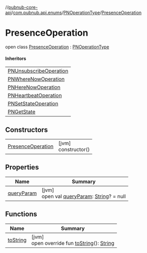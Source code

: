//[pubnub-core-api](../../../../index.md)/[com.pubnub.api.enums](../../index.md)/[PNOperationType](../index.md)/[PresenceOperation](index.md)

# PresenceOperation

open class [PresenceOperation](index.md) : [PNOperationType](../index.md)

#### Inheritors

| |
|---|
| [PNUnsubscribeOperation](../-p-n-unsubscribe-operation/index.md) |
| [PNWhereNowOperation](../-p-n-where-now-operation/index.md) |
| [PNHereNowOperation](../-p-n-here-now-operation/index.md) |
| [PNHeartbeatOperation](../-p-n-heartbeat-operation/index.md) |
| [PNSetStateOperation](../-p-n-set-state-operation/index.md) |
| [PNGetState](../-p-n-get-state/index.md) |

## Constructors

| | |
|---|---|
| [PresenceOperation](-presence-operation.md) | [jvm]<br>constructor() |

## Properties

| Name | Summary |
|---|---|
| [queryParam](../query-param.md) | [jvm]<br>open val [queryParam](../query-param.md): [String](https://kotlinlang.org/api/latest/jvm/stdlib/kotlin/-string/index.html)? = null |

## Functions

| Name | Summary |
|---|---|
| [toString](../to-string.md) | [jvm]<br>open override fun [toString](../to-string.md)(): [String](https://kotlinlang.org/api/latest/jvm/stdlib/kotlin/-string/index.html) |
